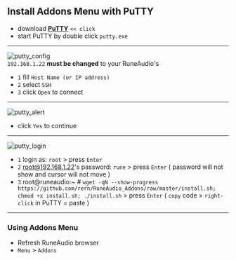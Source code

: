 Install Addons Menu with PuTTY
---

- download [**PuTTY**](https://the.earth.li/~sgtatham/putty/latest/w32/putty.exe) `<< click`
- start PuTTY by double click `putty.exe`
---
![putty_config](https://github.com/rern/RuneAudio/blob/master/Addons_install/putty_config.png)  
`192.168.1.22` **must be changed** to your RuneAudio's
- `1` fill `Host Name (or IP address)`
- `2` select `SSH`
- `3` click `Open` to connect
---
![putty_alert](https://github.com/rern/RuneAudio/blob/master/Addons_install/putty_alert.png)
- click `Yes` to continue
---
![putty_login](https://github.com/rern/RuneAudio/blob/master/Addons_install/putty_login.png)  
- `1` login as: `root` > press `Enter`
- `2` root@192.168.1.22's password: `rune` > press `Enter` ( password will not show and cursor will not move )
- `3` root@runeaudio:~ # `wget -qN --show-progress https://github.com/rern/RuneAudio_Addons/raw/master/install.sh; chmod +x install.sh; ./install.sh` > press `Enter` ( `copy` code > `right-click` in PuTTY = paste )  

<hr>

### Using Addons Menu  
- Refresh RuneAudio browser
- `Menu` > `Addons`
